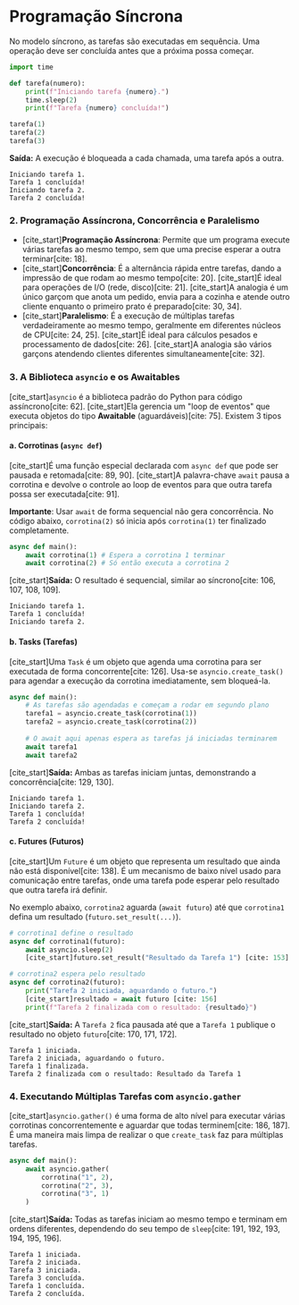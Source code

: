 
# Programação Síncrona

No modelo síncrono, as tarefas são executadas em sequência. Uma operação deve ser concluída antes que a próxima possa começar.

```python
import time

def tarefa(numero):
    print(f"Iniciando tarefa {numero}.")
    time.sleep(2)
    print(f"Tarefa {numero} concluída!")

tarefa(1)
tarefa(2)
tarefa(3)
```

**Saída:** A execução é bloqueada a cada chamada, uma tarefa após a outra.

```
Iniciando tarefa 1.
Tarefa 1 concluída!
Iniciando tarefa 2.
Tarefa 2 concluída!
```

### 2\. Programação Assíncrona, Concorrência e Paralelismo

  * [cite\_start]**Programação Assíncrona**: Permite que um programa execute várias tarefas ao mesmo tempo, sem que uma precise esperar a outra terminar[cite: 18].
  * [cite\_start]**Concorrência**: É a alternância rápida entre tarefas, dando a impressão de que rodam ao mesmo tempo[cite: 20]. [cite\_start]É ideal para operações de I/O (rede, disco)[cite: 21]. [cite\_start]A analogia é um único garçom que anota um pedido, envia para a cozinha e atende outro cliente enquanto o primeiro prato é preparado[cite: 30, 34].
  * [cite\_start]**Paralelismo**: É a execução de múltiplas tarefas verdadeiramente ao mesmo tempo, geralmente em diferentes núcleos de CPU[cite: 24, 25]. [cite\_start]É ideal para cálculos pesados e processamento de dados[cite: 26]. [cite\_start]A analogia são vários garçons atendendo clientes diferentes simultaneamente[cite: 32].

### 3\. A Biblioteca `asyncio` e os Awaitables

[cite\_start]`asyncio` é a biblioteca padrão do Python para código assíncrono[cite: 62]. [cite\_start]Ela gerencia um "loop de eventos" que executa objetos do tipo **Awaitable** (aguardáveis)[cite: 75]. Existem 3 tipos principais:

#### a. Corrotinas (`async def`)

[cite\_start]É uma função especial declarada com `async def` que pode ser pausada e retomada[cite: 89, 90]. [cite\_start]A palavra-chave `await` pausa a corrotina e devolve o controle ao loop de eventos para que outra tarefa possa ser executada[cite: 91].

**Importante**: Usar `await` de forma sequencial não gera concorrência. No código abaixo, `corrotina(2)` só inicia após `corrotina(1)` ter finalizado completamente.

```python
async def main():
    await corrotina(1) # Espera a corrotina 1 terminar
    await corrotina(2) # Só então executa a corrotina 2
```

[cite\_start]**Saída:** O resultado é sequencial, similar ao síncrono[cite: 106, 107, 108, 109].

```
Iniciando tarefa 1.
Tarefa 1 concluída!
Iniciando tarefa 2.
```

#### b. Tasks (Tarefas)

[cite\_start]Uma `Task` é um objeto que agenda uma corrotina para ser executada de forma concorrente[cite: 126]. Usa-se `asyncio.create_task()` para agendar a execução da corrotina imediatamente, sem bloqueá-la.

```python
async def main():
    # As tarefas são agendadas e começam a rodar em segundo plano
    tarefa1 = asyncio.create_task(corrotina(1))
    tarefa2 = asyncio.create_task(corrotina(2))
    
    # O await aqui apenas espera as tarefas já iniciadas terminarem
    await tarefa1
    await tarefa2
```

[cite\_start]**Saída:** Ambas as tarefas iniciam juntas, demonstrando a concorrência[cite: 129, 130].

```
Iniciando tarefa 1.
Iniciando tarefa 2.
Tarefa 1 concluída!
Tarefa 2 concluída!
```

#### c. Futures (Futuros)

[cite\_start]Um `Future` é um objeto que representa um resultado que ainda não está disponível[cite: 138]. É um mecanismo de baixo nível usado para comunicação entre tarefas, onde uma tarefa pode esperar pelo resultado que outra tarefa irá definir.

No exemplo abaixo, `corrotina2` aguarda (`await futuro`) até que `corrotina1` defina um resultado (`futuro.set_result(...)`).

```python
# corrotina1 define o resultado
async def corrotina1(futuro):
    await asyncio.sleep(2)
    [cite_start]futuro.set_result("Resultado da Tarefa 1") [cite: 153]

# corrotina2 espera pelo resultado
async def corrotina2(futuro):
    print("Tarefa 2 iniciada, aguardando o futuro.")
    [cite_start]resultado = await futuro [cite: 156]
    print(f"Tarefa 2 finalizada com o resultado: {resultado}")
```

[cite\_start]**Saída:** A `Tarefa 2` fica pausada até que a `Tarefa 1` publique o resultado no objeto `futuro`[cite: 170, 171, 172].

```
Tarefa 1 iniciada.
Tarefa 2 iniciada, aguardando o futuro.
Tarefa 1 finalizada.
Tarefa 2 finalizada com o resultado: Resultado da Tarefa 1
```

### 4\. Executando Múltiplas Tarefas com `asyncio.gather`

[cite\_start]`asyncio.gather()` é uma forma de alto nível para executar várias corrotinas concorrentemente e aguardar que todas terminem[cite: 186, 187]. É uma maneira mais limpa de realizar o que `create_task` faz para múltiplas tarefas.

```python
async def main():
    await asyncio.gather(
        corrotina("1", 2),
        corrotina("2", 3),
        corrotina("3", 1)
    )
```

[cite\_start]**Saída:** Todas as tarefas iniciam ao mesmo tempo e terminam em ordens diferentes, dependendo do seu tempo de `sleep`[cite: 191, 192, 193, 194, 195, 196].

```
Tarefa 1 iniciada.
Tarefa 2 iniciada.
Tarefa 3 iniciada.
Tarefa 3 concluída.
Tarefa 1 concluída.
Tarefa 2 concluída.
```